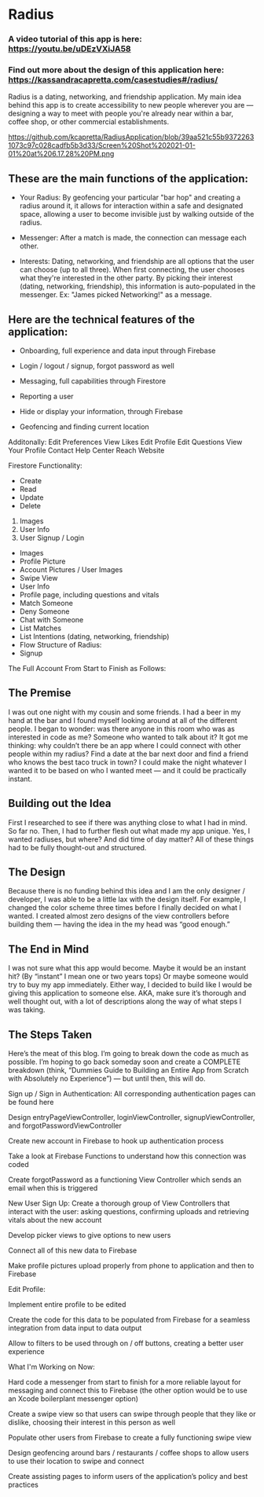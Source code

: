 # Radius

### A video tutorial of this app is here: https://youtu.be/uDEzVXiJA58
### Find out more about the design of this application here: https://kassandracapretta.com/casestudies#/radius/

Radius is a dating, networking, and friendship application. My main idea behind this app is to create accessibility to new people wherever you are — designing a way to meet with people you're already near within a bar, coffee shop, or other commercial establishments.

https://github.com/kcapretta/RadiusApplication/blob/39aa521c55b93722631073c97c028cadfb5b3d33/Screen%20Shot%202021-01-01%20at%206.17.28%20PM.png

## These are the main functions of the application:

- Your Radius: By geofencing your particular "bar hop" and creating a radius around it, it allows for interaction within a safe and designated space, allowing a user to become invisible just by walking outside of the radius.

- Messenger: After a match is made, the connection can message each other.

- Interests: Dating, networking, and friendship are all options that the user can choose (up to all three). When first connecting, the user chooses what they're interested in the other party. By picking their interest (dating, networking, friendship), this information is auto-populated in the messenger. Ex: "James picked Networking!" as a message.

## Here are the technical features of the application:

- Onboarding, full experience and data input through Firebase

- Login / logout / signup, forgot password as well

- Messaging, full capabilities through Firestore

- Reporting a user

- Hide or display your information, through Firebase

- Geofencing and finding current location

Additonally:
Edit Preferences
View Likes
Edit Profile
Edit Questions
View Your Profile
Contact Help Center
Reach Website

Firestore Functionality:

- Create
- Read
- Update
- Delete
1. Images
2. User Info
3. User Signup / Login
- Images
- Profile Picture
- Account Pictures / User Images
- Swipe View
- User Info
- Profile page, including questions and vitals
- Match Someone
- Deny Someone
- Chat with Someone
- List Matches
- List Intentions (dating, networking, friendship)
- Flow Structure of Radius:
- Signup



The Full Account From Start to Finish as Follows:

## The Premise

I was out one night with my cousin and some friends. I had a beer in my hand at the bar and I found myself looking around at all of the different people. I began to wonder: was there anyone in this room who was as interested in code as me? Someone who wanted to talk about it? It got me thinking: why couldn’t there be an app where I could connect with other people within my radius? Find a date at the bar next door and find a friend who knows the best taco truck in town? I could make the night whatever I wanted it to be based on who I wanted meet — and it could be practically instant.

## Building out the Idea

First I researched to see if there was anything close to what I had in mind. So far no. Then, I had to further flesh out what made my app unique. Yes, I wanted radiuses, but where? And did time of day matter? All of these things had to be fully thought-out and structured.

## The Design

Because there is no funding behind this idea and I am the only designer / developer, I was able to be a little lax with the design itself. For example, I changed the color scheme three times before I finally decided on what I wanted. I created almost zero designs of the view controllers before building them — having the idea in the my head was “good enough.”

## The End in Mind

I was not sure what this app would become. Maybe it would be an instant hit? (By “instant” I mean one or two years tops) Or maybe someone would try to buy my app immediately. Either way, I decided to build like I would be giving this application to someone else. AKA, make sure it’s thorough and well thought out, with a lot of descriptions along the way of what steps I was taking.

## The Steps Taken

Here’s the meat of this blog. I’m going to break down the code as much as possible. I’m hoping to go back someday soon and create a COMPLETE breakdown (think, “Dummies Guide to Building an Entire App from Scratch with Absolutely no Experience”) — but until then, this will do.

Sign up / Sign in Authentication:
All corresponding authentication pages can be found here

Design entryPageViewController, loginViewController, signupViewController, and forgotPasswordViewController

Create new account in Firebase to hook up authentication process

Take a look at Firebase Functions to understand how this connection was coded

Create forgotPassword as a functioning View Controller which sends an email when this is triggered

New User Sign Up:
Create a thorough group of View Controllers that interact with the user: asking questions, confirming uploads and retrieving vitals about the new account

Develop picker views to give options to new users

Connect all of this new data to Firebase

Make profile pictures upload properly from phone to application and then to Firebase

Edit Profile:

Implement entire profile to be edited

Create the code for this data to be populated from Firebase for a seamless integration from data input to data output

Allow to filters to be used through on / off buttons, creating a better user experience

What I'm Working on Now:

Hard code a messenger from start to finish for a more reliable layout for messaging and connect this to Firebase (the other option would be to use an Xcode boilerplant messenger option)

Create a swipe view so that users can swipe through people that they like or dislike, choosing their interest in this person as well

Populate other users from Firebase to create a fully functioning swipe view

Design geofencing around bars / restaurants / coffee shops to allow users to use their location to swipe and connect

Create assisting pages to inform users of the application’s policy and best practices
